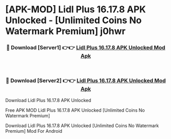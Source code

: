 # [APK-MOD] Lidl Plus 16.17.8 APK Unlocked - [Unlimited Coins No Watermark Premium] j0hwr



<div align="center">
<h3>🔴 Download [Server1] 👉👉 <a href="https://momento.my/?title=Lidl_Plus_16.17.8_APK_Unlocked">Lidl Plus 16.17.8 APK Unlocked Mod Apk</a></h3><br>

<h3>🔴 Download [Server2] 👉👉 <a href="https://momento.my/?title=Lidl_Plus_16.17.8_APK_Unlocked">Lidl Plus 16.17.8 APK Unlocked Mod Apk</a></h3>
</div>



Download Lidl Plus 16.17.8 APK Unlocked 

Free APK MOD Lidl Plus 16.17.8 APK Unlocked [Unlimited Coins No Watermark Premium]

Download Lidl Plus 16.17.8 APK Unlocked [Unlimited Coins No Watermark Premium] Mod For Android
